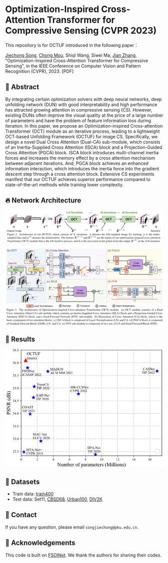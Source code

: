 # Optimization-Inspired Cross-Attention Transformer for Compressive Sensing (CVPR 2023)
This repository is for OCTUF introduced in the following paper：

[Jiechong Song](https://scholar.google.com/citations?hl=en&user=EBOtupAAAAAJ), [Chong Mou](https://scholar.google.com/citations?user=SYQoDk0AAAAJ&hl=en&oi=ao), Shiqi Wang, Siwei Ma, [Jian Zhang](http://jianzhang.tech/), "Optimization-Inspired Cross-Attention Transformer for Compressive Sensing", in the IEEE Conference on Computer Vision and Pattern Recognition (CVPR), 2023. [PDF]

## :art: Abstract

By integrating certain optimization solvers with deep neural networks, deep unfolding network (DUN) with good interpretability and high performance has attracted growing attention in compressive sensing (CS). However, existing DUNs often improve the visual quality at the price of a large number of parameters and have the problem of feature information loss during iteration. In this paper, we propose an Optimization-inspired Cross-attention Transformer (OCT) module as an iterative process, leading to a lightweight OCT-based Unfolding Framework (OCTUF) for image CS. Specifically, we design a novel Dual Cross Attention (Dual-CA) sub-module, which consists of an Inertia-Supplied Cross Attention (ISCA) block and a Projection-Guided Cross Attention (PGCA) block. ISCA block introduces multi-channel inertia forces and increases the memory effect by a cross attention mechanism between adjacent iterations. And, PGCA block achieves an enhanced information interaction, which introduces the inertia force into the gradient descent step through a cross attention block. Extensive CS experiments manifest that our OCTUF achieves superior performance compared to state-of-the-art methods while training lower complexity. 

## :fire: Network Architecture
![Network](/Figs/network.png)


![Network](/Figs/OCT.png)

## 🚩 Results
![Network](/Figs/psnr_para.png)

## 👀 Datasets
- Train data: [train400](https://drive.google.com/file/d/15FatS3wYupcoJq44jxwkm6Kdr0rATPd0/view?usp=sharing)
- Test data: Set11, [CBSD68](https://drive.google.com/file/d/1Q_tcV0d8bPU5g0lNhVSZXLFw0whFl8Nt/view?usp=sharing), [Urban100](https://drive.google.com/file/d/1cmYjEJlR2S6cqrPq8oQm3tF9lO2sU0gV/view?usp=sharing), [DIV2K](https://drive.google.com/file/d/1olYhGPuX8QJlewu9riPbiHQ7XiFx98ac/view?usp=sharing)

## :e-mail: Contact
If you have any question, please email `songjiechong@pku.edu.cn`.

## :hugs: Acknowledgements
This code is built on [FSOINet](https://github.com/cwjjun/fsoinet). We thank the authors for sharing their codes. 
